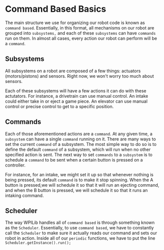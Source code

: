# Command Based Basics

The main structure we use for organizing our robot code is known as `command based`. Essentially, in this format, all mechanisms on our robot are grouped into `subsystems,` and each of these `subsystems` can have `commands` run on them. In almost all cases, every action our robot can perform will be a `command`.

## Subsystems

All subsystems on a robot are composed of a few things: actuators (motors/pistons) and sensors. Right now, we won't worry too much about sensors.

Each of these subsystems will have a few actions it can do with these actutators. For instance, a drivetrain can use manual control. An intake could either take in or eject a game piece. An elevator can use manual control or precise control to get to a specific position.

## Commands

Each of those aforementioned actions are a `command`. At any given time, a `subsystem` can have a single `command` running on it. There are many ways to set the current `command` of a subsystem. The most simple way to do so is to define the default `command` of a subsystem, which will run when no other specified action is sent. The next way to set `commands` to a `subsystem` is to schedule a `command` to be sent when a certain button is pressed on a controller.

For instance, for an intake, we might set it up so that whenever nothing is being pressed, its default `command` is to make it stop spinning. When the A button is pressed,we will schedule it so that it will run an ejecting command, and when the B button is pressed, we will schedule it so that it runs an intaking command.

## Scheduler

The way WPILib handles all of `command based` is through something known as the `Scheduler`. Essentially, to use `command based`, we have to constantly call the `Scheduler` to make sure it actually reads our command and sets our robot in action. Inside all of our `periodic` functions, we have to put the line `Scheduler.getInstance().run();`
